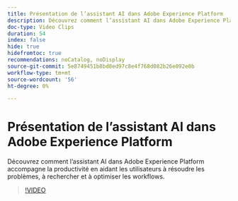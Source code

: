 ```yaml
---
title: Présentation de l’assistant AI dans Adobe Experience Platform
description: Découvrez comment l’assistant AI dans Adobe Experience Platform accompagne la productivité en aidant les utilisateurs à résoudre les problèmes, à rechercher et à optimiser les workflows.
doc-type: Video Clips
duration: 54
index: false
hide: true
hidefromtoc: true
recommendations: noCatalog, noDisplay
source-git-commit: 5e8749451b8bd8ed97c8e4f768d082b26e092e0b
workflow-type: tm+mt
source-wordcount: '56'
ht-degree: 0%

---
```


# Présentation de l’assistant AI dans Adobe Experience Platform

Découvrez comment l’assistant AI dans Adobe Experience Platform accompagne la productivité en aidant les utilisateurs à résoudre les problèmes, à rechercher et à optimiser les workflows.

<!--  -->
>[!VIDEO](https://video.tv.adobe.com/v/3459306?learn=on&enablevpops=true)
